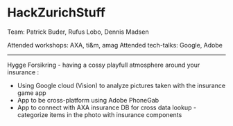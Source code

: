 # HackZurichStuff

Team: Patrick Buder, Rufus Lobo, Dennis Madsen

Attended workshops: AXA, ti&m, amag
Attended tech-talks: Google, Adobe

---
Hygge Forsikring - having a cossy playfull atmosphere around your insurance
: 
  - Using Google cloud (Vision) to analyze pictures taken with the insurance game app
  - App to be cross-platform using Adobe PhoneGab
  - App to connect with AXA insurance DB for cross data lookup - categorize items in the photo with insurance components
